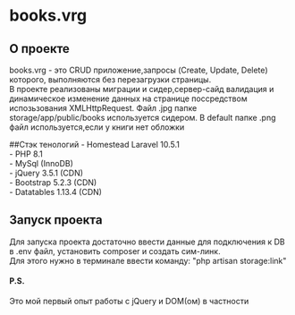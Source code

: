 # books.vrg

## О проекте
<span>books.vrg - это CRUD приложение,запросы (Create, Update, Delete) которого, выполняются без перезагрузки страницы.</span>
<br>
<span>В проекте реализованы миграции и сидер,сервер-сайд валидация и динамическое изменение данных на странице поссредством испозьзования XMLHttpRequest.</span>
<span>Файл .jpg папке storage/app/public/books используется сидером. В default папке .png файл используется,если у книги нет обложки</span>

##Стэк тенологий
<span></span>
<span>- Homestead Laravel 10.5.1</span>
<br>
<span>- PHP 8.1</span>
<br>
<span>- MySql (InnoDB)</span>
<br>
<span>- jQuery 3.5.1 (CDN)</span>
<br>
<span>- Bootstrap 5.2.3 (CDN)</span>
<br>
<span>- Datatables 1.13.4 (CDN)</span>

## Запуск проекта
<span>Для запуска проекта достаточно ввести данные для подключения к DB в .env файл, установить composer и создать сим-линк.</span>
<br>
<span>Для этого нужно в терминале ввести команду: "php artisan storage:link"</span>

#### P.S.
<span>Это мой первый опыт работы с jQuery и DOM(ом) в частности</span>
